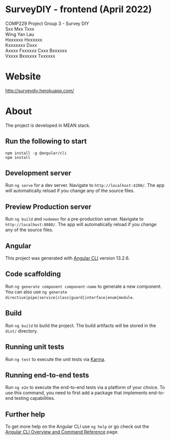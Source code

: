 # SurveyDIY - frontend (April 2022)
COMP229 Project Group 3 - Survey DIY  
Sxx Mxx Txxx  
Wing Yan Lau  
Hxxxxxx Hxxxxxx  
Kxxxxxxx Dxxx  
Axxxx Fxxxxxx Cxxx Bxxxxxx  
Vxxxx Bxxxxxx Txxxxxx  

# Website
http://surveydiy.herokuapp.com/

# About
The project is developed in MEAN stack.

## Run the following to start
```
npm install -g @angular/cli
npm install
```
## Development server

Run `ng serve` for a dev server. Navigate to `http://localhost:4200/`. The app will automatically reload if you change any of the source files.

## Preview Production server

Run `ng build` and `nodemon`  for a pre-production server. Navigate to `http://localhost:8080/`. The app will automatically reload if you change any of the source files.

## Angular

This project was generated with [Angular CLI](https://github.com/angular/angular-cli) version 13.2.6.

## Code scaffolding

Run `ng generate component component-name` to generate a new component. You can also use `ng generate directive|pipe|service|class|guard|interface|enum|module`.

## Build

Run `ng build` to build the project. The build artifacts will be stored in the `dist/` directory.

## Running unit tests

Run `ng test` to execute the unit tests via [Karma](https://karma-runner.github.io).

## Running end-to-end tests

Run `ng e2e` to execute the end-to-end tests via a platform of your choice. To use this command, you need to first add a package that implements end-to-end testing capabilities.

## Further help

To get more help on the Angular CLI use `ng help` or go check out the [Angular CLI Overview and Command Reference](https://angular.io/cli) page.
